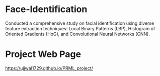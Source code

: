 # Face-Identification
Conducted a comprehensive study on facial identification using diverse feature extraction techniques: Local Binary Patterns (LBP), Histogram of Oriented Gradients (HoG), and Convolutional Neural Networks (CNN).


#   Project Web Page
https://ujjwal1729.github.io/PRML_project/
